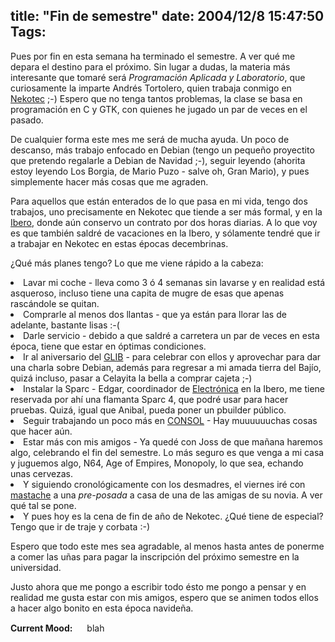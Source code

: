 title: "Fin de semestre"
date: 2004/12/8 15:47:50
Tags: 
---
<p>Pues por fin en esta semana ha terminado el semestre. A ver qué me depara el destino para el próximo. Sin lugar a dudas, la materia más interesante que tomaré será <em>Programación Aplicada y Laboratorio</em>, que curiosamente la imparte Andrés Tortolero, quien trabaja conmigo en <a href="http://www.nekotec.com/">Nekotec</a> ;-) Espero que no tenga tantos problemas, la clase se basa en programación en C y GTK, con quienes he jugado un par de veces en el pasado.

De cualquier forma este mes me será de mucha ayuda. Un poco de descanso, más trabajo enfocado en Debian (tengo un pequeño proyectito que pretendo regalarle a Debian de Navidad ;-), seguir leyendo (ahorita estoy leyendo Los Borgia, de Mario Puzo - salve oh, Gran Mario), y pues simplemente hacer más cosas que me agraden.

Para aquellos que están enterados de lo que pasa en mi vida, tengo dos trabajos, uno precisamente en Nekotec que tiende a ser más formal, y en la <a href="http://www.uia.mx/">Ibero</a>, donde aún conservo un contrato por dos horas diarias. A lo que voy es que también saldré de vacaciones en la Ibero, y sólamente tendré que ir a trabajar en Nekotec en estas épocas decembrinas.

¿Qué más planes tengo? Lo que me viene rápido a la cabeza:
</p>
<li>Lavar mi coche - lleva como 3 ó 4 semanas sin lavarse y en realidad está asqueroso, incluso tiene una capita de mugre de esas que apenas rascándole se quitan.</li>
<li>Comprarle al menos dos llantas - que ya están para llorar las de adelante, bastante lisas :-(</li>
<li>Darle servicio - debido a que saldré a carretera un par de veces en esta época, tiene que estar en óptimas condiciones.</li>
<li>Ir al aniversario del <a href="http://www.glib.org.mx/">GLIB</a> - para celebrar con ellos y aprovechar para dar una charla sobre Debian, además para regresar a mi amada tierra del Bajío, quizá incluso, pasar a Celayita la bella a comprar cajeta ;-)</li>
<li>Instalar la Sparc - Edgar, coordinador de <a href="http://www.ie.uia.mx/">Electrónica</a> en la Ibero, me tiene reservada por ahí una flamanta Sparc 4, que podré usar para hacer pruebas. Quizá, igual que Anibal, pueda poner un pbuilder público.</li>
<li>Seguir trabajando un poco más en <a href="http://www.consol.org.mx/">CONSOL</a> - Hay muuuuuuchas cosas que hacer aún.</li>
<li>Estar más con mis amigos - Ya quedé con Joss de que mañana haremos algo, celebrando el fin del semestre. Lo más seguro es que venga a mi casa y juguemos algo, N64, Age of Empires, Monopoly, lo que sea, echando unas cervezas.</li>
<li>Y siguiendo cronológicamente con los desmadres, el viernes iré con <a href="mailto:guorloma@hotmail.com">mastache</a> a una <em>pre-posada</em> a casa de una de las amigas de su novia. A ver qué tal se pone.</li>
<li>Y pues hoy es la cena de fin de año de Nekotec. ¿Qué tiene de especial? Tengo que ir de traje y corbata :-)

Espero que todo este mes sea agradable, al menos hasta antes de ponerme a comer las uñas para pagar la inscripción del próximo semestre en la universidad.

Justo ahora que me pongo a escribir todo ésto me pongo a pensar y en realidad me gusta estar con mis amigos, espero que se animen todos ellos a hacer algo bonito en esta época navideña.</li>
<strong>Current Mood:</strong> <img width="15" height="15" src="http://stat.livejournal.com/img/mood/growf/smileys/blah.gif"/> blah
